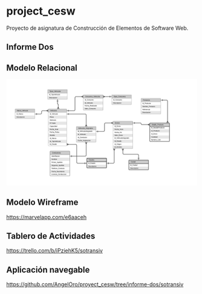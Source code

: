 # project_cesw
Proyecto de asignatura de Construcción de Elementos de Software Web.  

## Informe Dos

## Modelo Relacional
![Modelo Relacional](modelo_relacional.png)

## Modelo Wireframe
https://marvelapp.com/e6aaceh

## Tablero de Actividades
https://trello.com/b/iPziehK5/sotransiv

## Aplicación navegable
https://github.com/AngelOro/proyect_cesw/tree/informe-dos/sotransiv


